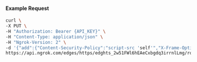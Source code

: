 <!-- Code generated for API Clients. DO NOT EDIT. -->
#### Example Request
```bash
curl \
-X PUT \
-H "Authorization: Bearer {API_KEY}" \
-H "Content-Type: application/json" \
-H "Ngrok-Version: 2" \
-d '{"add":{"Content-Security-Policy":"script-src 'self'","X-Frame-Options":"DENY"},"enabled":true}' \
https://api.ngrok.com/edges/https/edghts_2w51FWl6hEAeCxbgdq3irrnlLmg/routes/edghtsrt_2w51Fd7wmQ1wQZ7i67clT9B62i8/response_headers
